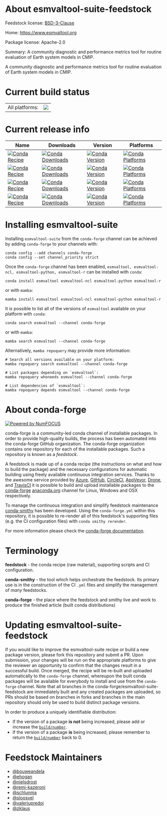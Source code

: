 About esmvaltool-suite-feedstock
================================

Feedstock license: [BSD-3-Clause](https://github.com/conda-forge/esmvaltool-suite-feedstock/blob/main/LICENSE.txt)

Home: https://www.esmvaltool.org

Package license: Apache-2.0

Summary: A community diagnostic and performance metrics tool for routine evaluation of Earth system models in CMIP.

A community diagnostic and performance metrics tool for routine evaluation of Earth system models in CMIP.

Current build status
====================


<table><tr><td>All platforms:</td>
    <td>
      <a href="https://dev.azure.com/conda-forge/feedstock-builds/_build/latest?definitionId=13760&branchName=main">
        <img src="https://dev.azure.com/conda-forge/feedstock-builds/_apis/build/status/esmvaltool-suite-feedstock?branchName=main">
      </a>
    </td>
  </tr>
</table>

Current release info
====================

| Name | Downloads | Version | Platforms |
| --- | --- | --- | --- |
| [![Conda Recipe](https://img.shields.io/badge/recipe-esmvaltool-green.svg)](https://anaconda.org/conda-forge/esmvaltool) | [![Conda Downloads](https://img.shields.io/conda/dn/conda-forge/esmvaltool.svg)](https://anaconda.org/conda-forge/esmvaltool) | [![Conda Version](https://img.shields.io/conda/vn/conda-forge/esmvaltool.svg)](https://anaconda.org/conda-forge/esmvaltool) | [![Conda Platforms](https://img.shields.io/conda/pn/conda-forge/esmvaltool.svg)](https://anaconda.org/conda-forge/esmvaltool) |
| [![Conda Recipe](https://img.shields.io/badge/recipe-esmvaltool--ncl-green.svg)](https://anaconda.org/conda-forge/esmvaltool-ncl) | [![Conda Downloads](https://img.shields.io/conda/dn/conda-forge/esmvaltool-ncl.svg)](https://anaconda.org/conda-forge/esmvaltool-ncl) | [![Conda Version](https://img.shields.io/conda/vn/conda-forge/esmvaltool-ncl.svg)](https://anaconda.org/conda-forge/esmvaltool-ncl) | [![Conda Platforms](https://img.shields.io/conda/pn/conda-forge/esmvaltool-ncl.svg)](https://anaconda.org/conda-forge/esmvaltool-ncl) |
| [![Conda Recipe](https://img.shields.io/badge/recipe-esmvaltool--python-green.svg)](https://anaconda.org/conda-forge/esmvaltool-python) | [![Conda Downloads](https://img.shields.io/conda/dn/conda-forge/esmvaltool-python.svg)](https://anaconda.org/conda-forge/esmvaltool-python) | [![Conda Version](https://img.shields.io/conda/vn/conda-forge/esmvaltool-python.svg)](https://anaconda.org/conda-forge/esmvaltool-python) | [![Conda Platforms](https://img.shields.io/conda/pn/conda-forge/esmvaltool-python.svg)](https://anaconda.org/conda-forge/esmvaltool-python) |
| [![Conda Recipe](https://img.shields.io/badge/recipe-esmvaltool--r-green.svg)](https://anaconda.org/conda-forge/esmvaltool-r) | [![Conda Downloads](https://img.shields.io/conda/dn/conda-forge/esmvaltool-r.svg)](https://anaconda.org/conda-forge/esmvaltool-r) | [![Conda Version](https://img.shields.io/conda/vn/conda-forge/esmvaltool-r.svg)](https://anaconda.org/conda-forge/esmvaltool-r) | [![Conda Platforms](https://img.shields.io/conda/pn/conda-forge/esmvaltool-r.svg)](https://anaconda.org/conda-forge/esmvaltool-r) |

Installing esmvaltool-suite
===========================

Installing `esmvaltool-suite` from the `conda-forge` channel can be achieved by adding `conda-forge` to your channels with:

```
conda config --add channels conda-forge
conda config --set channel_priority strict
```

Once the `conda-forge` channel has been enabled, `esmvaltool, esmvaltool-ncl, esmvaltool-python, esmvaltool-r` can be installed with `conda`:

```
conda install esmvaltool esmvaltool-ncl esmvaltool-python esmvaltool-r
```

or with `mamba`:

```
mamba install esmvaltool esmvaltool-ncl esmvaltool-python esmvaltool-r
```

It is possible to list all of the versions of `esmvaltool` available on your platform with `conda`:

```
conda search esmvaltool --channel conda-forge
```

or with `mamba`:

```
mamba search esmvaltool --channel conda-forge
```

Alternatively, `mamba repoquery` may provide more information:

```
# Search all versions available on your platform:
mamba repoquery search esmvaltool --channel conda-forge

# List packages depending on `esmvaltool`:
mamba repoquery whoneeds esmvaltool --channel conda-forge

# List dependencies of `esmvaltool`:
mamba repoquery depends esmvaltool --channel conda-forge
```


About conda-forge
=================

[![Powered by
NumFOCUS](https://img.shields.io/badge/powered%20by-NumFOCUS-orange.svg?style=flat&colorA=E1523D&colorB=007D8A)](https://numfocus.org)

conda-forge is a community-led conda channel of installable packages.
In order to provide high-quality builds, the process has been automated into the
conda-forge GitHub organization. The conda-forge organization contains one repository
for each of the installable packages. Such a repository is known as a *feedstock*.

A feedstock is made up of a conda recipe (the instructions on what and how to build
the package) and the necessary configurations for automatic building using freely
available continuous integration services. Thanks to the awesome service provided by
[Azure](https://azure.microsoft.com/en-us/services/devops/), [GitHub](https://github.com/),
[CircleCI](https://circleci.com/), [AppVeyor](https://www.appveyor.com/),
[Drone](https://cloud.drone.io/welcome), and [TravisCI](https://travis-ci.com/)
it is possible to build and upload installable packages to the
[conda-forge](https://anaconda.org/conda-forge) [anaconda.org](https://anaconda.org/)
channel for Linux, Windows and OSX respectively.

To manage the continuous integration and simplify feedstock maintenance
[conda-smithy](https://github.com/conda-forge/conda-smithy) has been developed.
Using the ``conda-forge.yml`` within this repository, it is possible to re-render all of
this feedstock's supporting files (e.g. the CI configuration files) with ``conda smithy rerender``.

For more information please check the [conda-forge documentation](https://conda-forge.org/docs/).

Terminology
===========

**feedstock** - the conda recipe (raw material), supporting scripts and CI configuration.

**conda-smithy** - the tool which helps orchestrate the feedstock.
                   Its primary use is in the construction of the CI ``.yml`` files
                   and simplify the management of *many* feedstocks.

**conda-forge** - the place where the feedstock and smithy live and work to
                  produce the finished article (built conda distributions)


Updating esmvaltool-suite-feedstock
===================================

If you would like to improve the esmvaltool-suite recipe or build a new
package version, please fork this repository and submit a PR. Upon submission,
your changes will be run on the appropriate platforms to give the reviewer an
opportunity to confirm that the changes result in a successful build. Once
merged, the recipe will be re-built and uploaded automatically to the
`conda-forge` channel, whereupon the built conda packages will be available for
everybody to install and use from the `conda-forge` channel.
Note that all branches in the conda-forge/esmvaltool-suite-feedstock are
immediately built and any created packages are uploaded, so PRs should be based
on branches in forks and branches in the main repository should only be used to
build distinct package versions.

In order to produce a uniquely identifiable distribution:
 * If the version of a package **is not** being increased, please add or increase
   the [``build/number``](https://docs.conda.io/projects/conda-build/en/latest/resources/define-metadata.html#build-number-and-string).
 * If the version of a package **is** being increased, please remember to return
   the [``build/number``](https://docs.conda.io/projects/conda-build/en/latest/resources/define-metadata.html#build-number-and-string)
   back to 0.

Feedstock Maintainers
=====================

* [@bouweandela](https://github.com/bouweandela/)
* [@ehogan](https://github.com/ehogan/)
* [@nielsdrost](https://github.com/nielsdrost/)
* [@remi-kazeroni](https://github.com/remi-kazeroni/)
* [@schlunma](https://github.com/schlunma/)
* [@sloosvel](https://github.com/sloosvel/)
* [@valeriupredoi](https://github.com/valeriupredoi/)
* [@zklaus](https://github.com/zklaus/)

